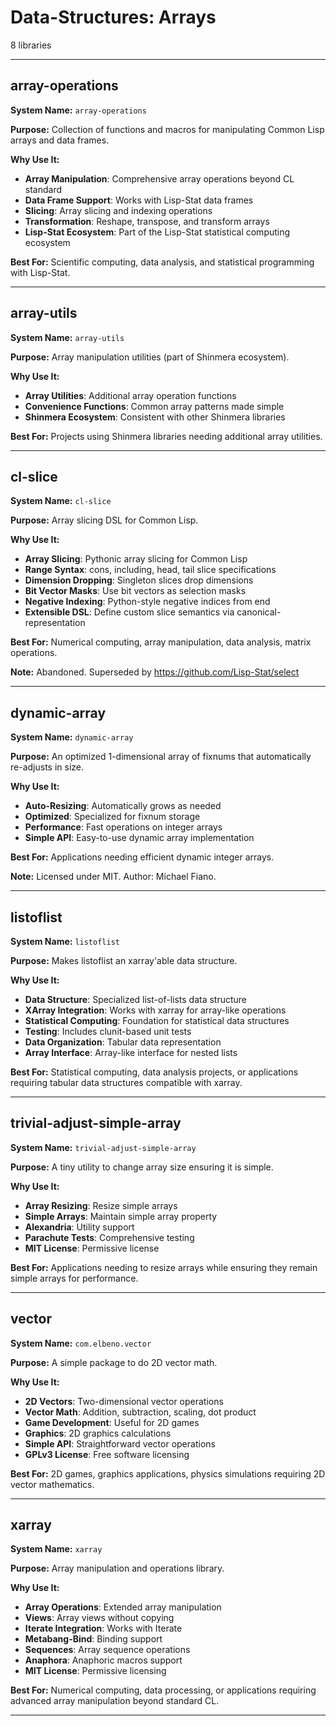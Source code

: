 # Data-Structures: Arrays

8 libraries

---

## array-operations

**System Name:** `array-operations`

**Purpose:** Collection of functions and macros for manipulating Common Lisp arrays and data frames.

**Why Use It:**
- **Array Manipulation**: Comprehensive array operations beyond CL standard
- **Data Frame Support**: Works with Lisp-Stat data frames
- **Slicing**: Array slicing and indexing operations
- **Transformation**: Reshape, transpose, and transform arrays
- **Lisp-Stat Ecosystem**: Part of the Lisp-Stat statistical computing ecosystem

**Best For:** Scientific computing, data analysis, and statistical programming with Lisp-Stat.

---


## array-utils

**System Name:** `array-utils`

**Purpose:** Array manipulation utilities (part of Shinmera ecosystem).

**Why Use It:**
- **Array Utilities**: Additional array operation functions
- **Convenience Functions**: Common array patterns made simple
- **Shinmera Ecosystem**: Consistent with other Shinmera libraries

**Best For:** Projects using Shinmera libraries needing additional array utilities.

---


## cl-slice

**System Name:** `cl-slice`

**Purpose:** Array slicing DSL for Common Lisp.

**Why Use It:**
- **Array Slicing**: Pythonic array slicing for Common Lisp
- **Range Syntax**: cons, including, head, tail slice specifications
- **Dimension Dropping**: Singleton slices drop dimensions
- **Bit Vector Masks**: Use bit vectors as selection masks
- **Negative Indexing**: Python-style negative indices from end
- **Extensible DSL**: Define custom slice semantics via canonical-representation

**Best For:** Numerical computing, array manipulation, data analysis, matrix operations.

**Note:** Abandoned. Superseded by https://github.com/Lisp-Stat/select

---


## dynamic-array

**System Name:** `dynamic-array`

**Purpose:** An optimized 1-dimensional array of fixnums that automatically re-adjusts in size.

**Why Use It:**
- **Auto-Resizing**: Automatically grows as needed
- **Optimized**: Specialized for fixnum storage
- **Performance**: Fast operations on integer arrays
- **Simple API**: Easy-to-use dynamic array implementation

**Best For:** Applications needing efficient dynamic integer arrays.

**Note:** Licensed under MIT. Author: Michael Fiano.

---


## listoflist

**System Name:** `listoflist`

**Purpose:** Makes listoflist an xarray'able data structure.

**Why Use It:**
- **Data Structure**: Specialized list-of-lists data structure
- **XArray Integration**: Works with xarray for array-like operations
- **Statistical Computing**: Foundation for statistical data structures
- **Testing**: Includes clunit-based unit tests
- **Data Organization**: Tabular data representation
- **Array Interface**: Array-like interface for nested lists

**Best For:** Statistical computing, data analysis projects, or applications requiring tabular data structures compatible with xarray.

---


## trivial-adjust-simple-array

**System Name:** `trivial-adjust-simple-array`

**Purpose:** A tiny utility to change array size ensuring it is simple.

**Why Use It:**
- **Array Resizing**: Resize simple arrays
- **Simple Arrays**: Maintain simple array property
- **Alexandria**: Utility support
- **Parachute Tests**: Comprehensive testing
- **MIT License**: Permissive license

**Best For:** Applications needing to resize arrays while ensuring they remain simple arrays for performance.

---


## vector

**System Name:** `com.elbeno.vector`

**Purpose:** A simple package to do 2D vector math.

**Why Use It:**
- **2D Vectors**: Two-dimensional vector operations
- **Vector Math**: Addition, subtraction, scaling, dot product
- **Game Development**: Useful for 2D games
- **Graphics**: 2D graphics calculations
- **Simple API**: Straightforward vector operations
- **GPLv3 License**: Free software licensing

**Best For:** 2D games, graphics applications, physics simulations requiring 2D vector mathematics.

---


## xarray

**System Name:** `xarray`

**Purpose:** Array manipulation and operations library.

**Why Use It:**
- **Array Operations**: Extended array manipulation
- **Views**: Array views without copying
- **Iterate Integration**: Works with Iterate
- **Metabang-Bind**: Binding support
- **Sequences**: Array sequence operations
- **Anaphora**: Anaphoric macros support
- **MIT License**: Permissive licensing

**Best For:** Numerical computing, data processing, or applications requiring advanced array manipulation beyond standard CL.

---


